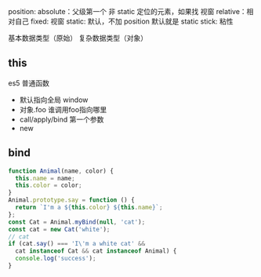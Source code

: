 position: 
absolute：父级第一个 非 static 定位的元素，如果找 视窗
relative：相对自己
fixed:  视窗
static:  默认，不加 position 默认就是 static
stick:  粘性


基本数据类型（原始）
复杂数据类型（对象）




## this
es5 普通函数

- 默认指向全局 window
- 对象.foo 谁调用foo指向哪里
- call/apply/bind 第一个参数
- new 


## bind
```js
function Animal(name, color) {
  this.name = name;
  this.color = color;
}
Animal.prototype.say = function () {
  return `I'm a ${this.color} ${this.name}`;
};
const Cat = Animal.myBind(null, 'cat');
const cat = new Cat('white');
// cat 
if (cat.say() === 'I\'m a white cat' &&
  cat instanceof Cat && cat instanceof Animal) {
  console.log('success');
}
```